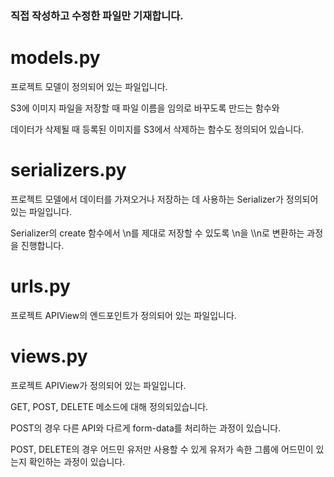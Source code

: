 ### 직접 작성하고 수정한 파일만 기재합니다.
# models.py
프로젝트 모델이 정의되어 있는 파일입니다.

S3에 이미지 파일을 저장할 때 파일 이름을 임의로 바꾸도록 만드는 함수와 

데이터가 삭제될 때 등록된 이미지를 S3에서 삭제하는 함수도 정의되어 있습니다.
# serializers.py
프로젝트 모델에서 데이터를 가져오거나 저장하는 데 사용하는 Serializer가 정의되어 있는 파일입니다.

Serializer의 create 함수에서 \n를 제대로 저장할 수 있도록 \n을 \\\n로 변환하는 과정을 진행합니다.
# urls.py
프로젝트 APIView의 엔드포인트가 정의되어 있는 파일입니다.
# views.py
프로젝트 APIView가 정의되어 있는 파일입니다.

GET, POST, DELETE 메소드에 대해 정의되있습니다.

POST의 경우 다른 API와 다르게 form-data를 처리하는 과정이 있습니다.

POST, DELETE의 경우 어드민 유저만 사용할 수 있게 유저가 속한 그룹에 어드민이 있는지 확인하는 과정이 있습니다.
